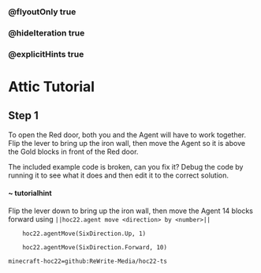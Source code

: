 ### @flyoutOnly true
### @hideIteration true
### @explicitHints true


# Attic Tutorial

## Step 1
To open the Red door, both you and the Agent will have to work together. Flip the lever to bring up the iron wall, then move the Agent so it is above the Gold blocks in front of the Red door.

The included example code is broken, can you fix it? Debug the code by running it to see what it does and then edit it to the correct solution.

#### ~ tutorialhint 
Flip the lever down to bring up the iron wall, then move the Agent 14 blocks forward using ``||hoc22.agent move <direction> by <number>||``



```ghost
    hoc22.agentMove(SixDirection.Up, 1)
```
```template
    hoc22.agentMove(SixDirection.Forward, 10)     
```
```package
minecraft-hoc22=github:ReWrite-Media/hoc22-ts
```